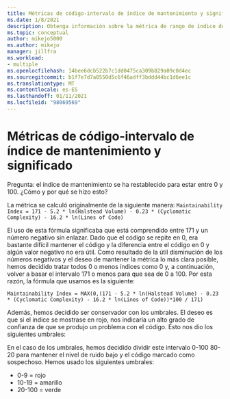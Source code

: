 ```yaml
---
title: Métricas de código-intervalo de índice de mantenimiento y significado
ms.date: 1/8/2021
description: Obtenga información sobre la métrica de rango de índice de mantenimiento para las métricas de código en Visual Studio.
ms.topic: conceptual
author: mikejo5000
ms.author: mikejo
manager: jillfra
ms.workload:
- multiple
ms.openlocfilehash: 14bee6dcb522b7c1dd0475ca309b829a09c0d4ec
ms.sourcegitcommit: b1f7e7d7a0550d5c6f46adff3bddd44bc1d6ee1c
ms.translationtype: MT
ms.contentlocale: es-ES
ms.lasthandoff: 01/11/2021
ms.locfileid: "98069569"
---
```

# <a name="code-metrics---maintainability-index-range-and-meaning"></a>Métricas de código-intervalo de índice de mantenimiento y significado

Pregunta: el índice de mantenimiento se ha restablecido para estar entre 0 y 100. ¿Cómo y por qué se hizo esto?

La métrica se calculó originalmente de la siguiente manera: `Maintainability Index = 171 - 5.2 * ln(Halstead Volume) - 0.23 * (Cyclomatic Complexity) - 16.2 * ln(Lines of Code)`

El uso de esta fórmula significaba que está comprendido entre 171 y un número negativo sin enlazar.  Dado que el código se repite en 0, era bastante difícil mantener el código y la diferencia entre el código en 0 y algún valor negativo no era útil.  Como resultado de la útil disminución de los números negativos y el deseo de mantener la métrica lo más clara posible, hemos decidido tratar todos 0 o menos índices como 0 y, a continuación, volver a basar el intervalo 171 o menos para que sea de 0 a 100. Por esta razón, la fórmula que usamos es la siguiente:

   `Maintainability Index = MAX(0,(171 - 5.2 * ln(Halstead Volume) - 0.23 * (Cyclomatic Complexity) - 16.2 * ln(Lines of Code))*100 / 171)`

Además, hemos decidido ser conservador con los umbrales.  El deseo es que si el índice se mostrase en rojo, nos indicaría un alto grado de confianza de que se produjo un problema con el código.  Esto nos dio los siguientes umbrales:

En el caso de los umbrales, hemos decidido dividir este intervalo 0-100 80-20 para mantener el nivel de ruido bajo y el código marcado como sospechoso. Hemos usado los siguientes umbrales:

- 0-9 = rojo
- 10-19 = amarillo
- 20-100 = verde
